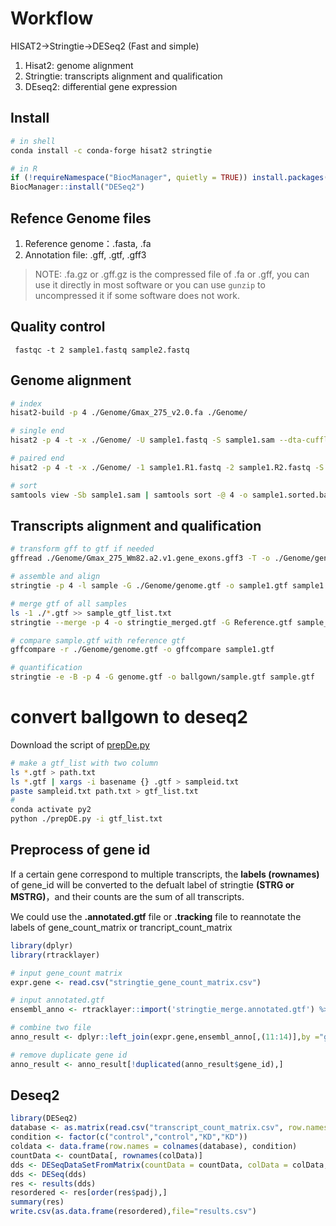 
# Workflow
HISAT2→Stringtie→DESeq2 (Fast and simple)
1. Hisat2: genome alignment
2. Stringtie: transcripts alignment and qualification
3. DEseq2: differential gene expression

## Install
```bash
# in shell
conda install -c conda-forge hisat2 stringtie
```

```R
# in R
if (!requireNamespace("BiocManager", quietly = TRUE)) install.packages("BiocManager")
BiocManager::install("DESeq2")
```

## Refence Genome files

1. Reference genome：.fasta, .fa
2. Annotation file: .gff, .gtf, .gff3

> NOTE: .fa.gz or .gff.gz is the compressed file of .fa or .gff, you can use it directly in most software or you can use `gunzip` to uncompressed it if some software  does not work.

## Quality control

```
 fastqc -t 2 sample1.fastq sample2.fastq 
```

## Genome alignment
```bash
# index
hisat2-build -p 4 ./Genome/Gmax_275_v2.0.fa ./Genome/

# single end
hisat2 -p 4 -t -x ./Genome/ -U sample1.fastq -S sample1.sam --dta-cufflinks --no-unal --un-conc

# paired end
hisat2 -p 4 -t -x ./Genome/ -1 sample1.R1.fastq -2 sample1.R2.fastq -S sample1.sam

# sort
samtools view -Sb sample1.sam | samtools sort -@ 4 -o sample1.sorted.bam -
```

## Transcripts alignment and qualification
```bash
# transform gff to gtf if needed
gffread ./Genome/Gmax_275_Wm82.a2.v1.gene_exons.gff3 -T -o ./Genome/genome.gtf

# assemble and align
stringtie -p 4 -l sample -G ./Genome/genome.gtf -o sample1.gtf sample1.sorted.bam

# merge gtf of all samples
ls -1 ./*.gtf >> sample_gtf_list.txt
stringtie --merge -p 4 -o stringtie_merged.gtf -G Reference.gtf sample_gtf_list.txt

# compare sample.gtf with reference gtf
gffcompare -r ./Genome/genome.gtf -o gffcompare sample1.gtf

# quantification
stringtie -e -B -p 4 -G genome.gtf -o ballgown/sample.gtf sample.gtf
```
# convert ballgown to deseq2
Download the script of [prepDe.py](http://ccb.jhu.edu/software/stringtie/dl/prepDE.py)

```bash
# make a gtf_list with two column
ls *.gtf > path.txt
ls *.gtf | xargs -i basename {} .gtf > sampleid.txt
paste sampleid.txt path.txt > gtf_list.txt
#
conda activate py2
python ./prepDE.py -i gtf_list.txt
```

## Preprocess of gene id
If a certain gene correspond to multiple transcripts, the **labels (rownames)** of gene_id will be converted to the defualt label of stringtie **(STRG or MSTRG)**，and their counts are the sum of all transcripts.

We could use the **.annotated.gtf** file  or **.tracking** file  to reannotate  the labels of gene_count_matrix or trancript_count_matrix

```R
library(dplyr)
library(rtracklayer)

# input gene_count matrix
expr.gene <- read.csv("stringtie_gene_count_matrix.csv")

# input annotated.gtf
ensembl_anno <- rtracklayer::import('stringtie_merge.annotated.gtf') %>% as.data.frame()

# combine two file
anno_result <- dplyr::left_join(expr.gene,ensembl_anno[,(11:14)],by ="gene_id")

# remove duplicate gene id
anno_result <- anno_result[!duplicated(anno_result$gene_id),]
```

## Deseq2
```R
library(DESeq2)
database <- as.matrix(read.csv("transcript_count_matrix.csv", row.names="transcript_id"))
condition <- factor(c("control","control","KD","KD"))
coldata <- data.frame(row.names = colnames(database), condition)
countData <- countData[, rownames(colData)]
dds <- DESeqDataSetFromMatrix(countData = countData, colData = colData, design = ~ condition)
dds <- DESeq(dds)
res <- results(dds)
resordered <- res[order(res$padj),]
summary(res)
write.csv(as.data.frame(resordered),file="results.csv")
```

